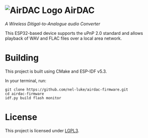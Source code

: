 # ![AirDAC Logo](logo.png) AirDAC
_A Wireless Ditigal-to-Analogue audio Converter_

This ESP32-based device supports the uPnP 2.0 standard and allows playback of WAV and FLAC files over a local area network.

# Building
This project is built using CMake and ESP-IDF v5.3.

In your terminal, run:
```
git clone https://github.com/nel-luke/airdac-firmware.git
cd airdac-firmware
idf.py build flash monitor
```

# License
This project is licensed under [LGPL3](https://opensource.org/licenses/lgpl-3.0.html).
